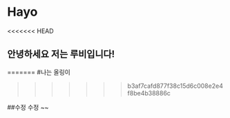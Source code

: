 # Hayo

<<<<<<< HEAD
## 안녕하세요 저는 루비입니다!
=======
#나는 올링이

>>>>>>> b3af7cafd877f38c15d6c008e2e4f8be4b38886c

##수정 수정 ~~
